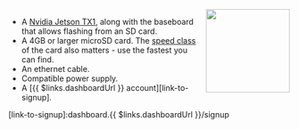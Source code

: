 <img height=150px style="float: right;padding-left: 10px;" src="/img/jetson-tx1/jetson-tx1.webp">

* A [Nvidia Jetson TX1][tx1], along with the baseboard that allows flashing from an SD card.
* A 4GB or larger microSD card. The [speed class][sdSpeed] of the card also matters - use the fastest you can find.
* An ethernet cable.
* Compatible power supply.
* A [{{ $links.dashboardUrl }} account][link-to-signup].

[tx1]:https://developer.nvidia.com/embedded/buy/jetson-tx1
[sdSpeed]:https://en.wikipedia.org/wiki/Secure_Digital#Speed_class_rating
[link-to-signup]:dashboard.{{ $links.dashboardUrl }}/signup
